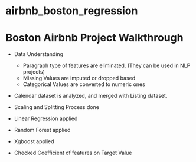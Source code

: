 # airbnb_boston_regression


Boston Airbnb Project Walkthrough
==================================
* Data Understanding

     - Paragraph type of features are eliminated. (They can be used in NLP projects)
     - Missing Values are imputed or dropped based
     - Categorical Values are converted to numeric ones
     
* Calendar dataset is analyzed, and merged with Listing dataset. 

* Scaling and Splitting Process done

* Linear Regression applied

* Random Forest applied

* Xgboost applied

* Checked Coefficient of features on Target Value
